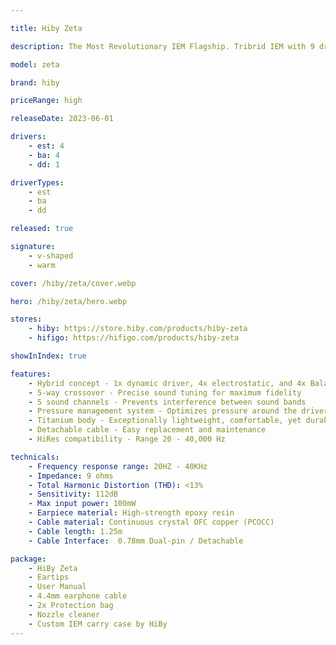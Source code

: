 ```yaml
---

title: Hiby Zeta

description: The Most Revolutionary IEM Flagship. Tribrid IEM with 9 drivers per side. True 5-way crossover. 5-way independent acoustic chambers and tubing. Spatial harmonic enhancement structure. With the Zeta, HiBy has gone all-out in designing their best pair of in-ear monitors yet. In order to deliver top-quality performance, Zeta features a nine-driver tribrid configuration housing a combination of a dynamic, balanced armature, and electrostatic drivers on each side. Each driver has been configured precisely to produce every single detail in our music easily!! This configuration includes a 10mm liquid silicone surround dynamic driver, four high-performance Knowles and Sonion Balanced Armature drivers, and four high-performance 3rd-generation EST drivers from Sonion.

model: zeta

brand: hiby

priceRange: high

releaseDate: 2023-06-01

drivers: 
    - est: 4
    - ba: 4
    - dd: 1

driverTypes:
    - est
    - ba
    - dd

released: true

signature:
    - v-shaped
    - warm

cover: /hiby/zeta/cover.webp

hero: /hiby/zeta/hero.webp

stores:
    - hiby: https://store.hiby.com/products/hiby-zeta
    - hifigo: https://hifigo.com/products/hiby-zeta

showInIndex: true

features:
    - Hybrid concept - 1x dynamic driver, 4x electrostatic, and 4x Balanced Armature
    - 5-way crossover - Precise sound tuning for maximum fidelity
    - 5 sound channels - Prevents interference between sound bands
    - Pressure management system - Optimizes pressure around the drivers for proper function
    - Titanium body - Exceptionally lightweight, comfortable, yet durable
    - Detachable cable - Easy replacement and maintenance
    - HiRes compatibility - Range 20 - 40,000 Hz

technicals:
    - Frequency response range: 20HZ - 40KHz
    - Impedance: 9 ohms
    - Total Harmonic Distortion (THD): <13%
    - Sensitivity: 112dB
    - Max input power: 100mW
    - Earpiece material: High-strength epoxy resin
    - Cable material: Continuous crystal OFC copper (PCOCC)
    - Cable length: 1.25m
    - Cable Interface:  0.78mm Dual-pin / Detachable

package: 
    - HiBy Zeta
    - Eartips
    - User Manual
    - 4.4mm earphone cable
    - 2x Protection bag
    - Nozzle cleaner
    - Custom IEM carry case by HiBy
---
```

